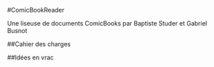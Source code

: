 #ComicBookReader

Une liseuse de documents ComicBooks par Baptiste Studer et Gabriel Busnot

##Cahier des charges

##Idées en vrac